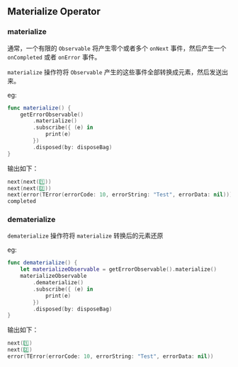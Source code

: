 
## Materialize Operator

### materialize

通常，一个有限的 `Observable` 将产生零个或者多个 `onNext` 事件，然后产生一个 `onCompleted` 或者 `onError` 事件。

`materialize` 操作符将 `Observable` 产生的这些事件全部转换成元素，然后发送出来。

eg:

```swift
func materialize() {
    getErrorObservable()
        .materialize()
        .subscribe({ (e) in
            print(e)
        })
        .disposed(by: disposeBag)
}
```

输出如下：

```swift
next(next(1️⃣))
next(next(2️⃣))
next(error(TError(errorCode: 10, errorString: "Test", errorData: nil)))
completed
```

### dematerialize

`dematerialize` 操作符将 `materialize` 转换后的元素还原

eg:

```swift
func dematerialize() {
    let materializeObservable = getErrorObservable().materialize()
    materializeObservable
        .dematerialize()
        .subscribe({ (e) in
            print(e)
        })
        .disposed(by: disposeBag)
}
```

输出如下：

```swift
next(1️⃣)
next(2️⃣)
error(TError(errorCode: 10, errorString: "Test", errorData: nil))
```
